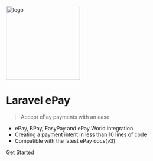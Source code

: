 <!-- _coverpage.md -->

<img src="https://www.fundamental.bg/logo.svg" alt="logo" width="200"/>

# Laravel ePay

> Accept ePay payments with an ease

- ePay, BPay, EasyPay and ePay World integration
- Creating a payment intent in less than 10 lines of code
- Compatible with the latest ePay docs(v3)

<!-- [GitHub](https://github.com/fmtl-studio/laravel-epay) -->
[Get Started](#main)